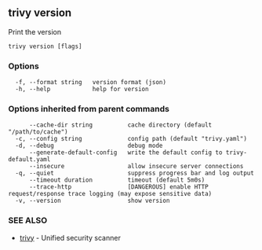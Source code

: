 ## trivy version

Print the version

```
trivy version [flags]
```

### Options

```
  -f, --format string   version format (json)
  -h, --help            help for version
```

### Options inherited from parent commands

```
      --cache-dir string          cache directory (default "/path/to/cache")
  -c, --config string             config path (default "trivy.yaml")
  -d, --debug                     debug mode
      --generate-default-config   write the default config to trivy-default.yaml
      --insecure                  allow insecure server connections
  -q, --quiet                     suppress progress bar and log output
      --timeout duration          timeout (default 5m0s)
      --trace-http                [DANGEROUS] enable HTTP request/response trace logging (may expose sensitive data)
  -v, --version                   show version
```

### SEE ALSO

* [trivy](trivy.md)	 - Unified security scanner

